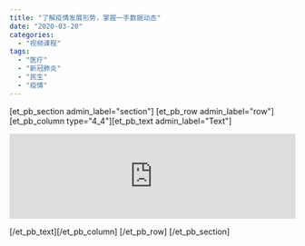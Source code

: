 ```yaml
---
title: "了解疫情发展形势，掌握一手数据动态"
date: "2020-03-20"
categories: 
  - "视频课程"
tags: 
  - "医疗"
  - "新冠肺炎"
  - "民生"
  - "疫情"
---
```


\[et\_pb\_section admin\_label="section"\] \[et\_pb\_row admin\_label="row"\] \[et\_pb\_column type="4\_4"\]\[et\_pb\_text admin\_label="Text"\] 

<iframe id="spkj" src="https://www.acfun.cn/player/ac13956346" width="100%" frameborder="no" scrolling="no" allowfullscreen="allowfullscreen"> <span data-mce-type="bookmark" style="display: inline-block; width: 0px; overflow: hidden; line-height: 0;" class="mce_SELRES_start"></span> </iframe>

 
<script type="text/javascript">document.getElementById("spkj").style.height=document.getElementById("spkj").scrollWidth*0.76+"px"; </script>

 \[/et\_pb\_text\]\[/et\_pb\_column\] \[/et\_pb\_row\] \[/et\_pb\_section\]

